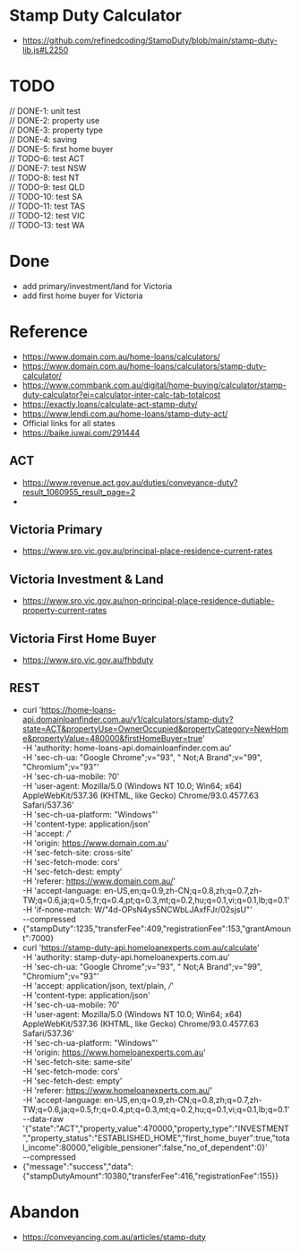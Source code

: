 # Stamp Duty Calculator
- https://github.com/refinedcoding/StampDuty/blob/main/stamp-duty-lib.js#L2250

# TODO
// DONE-1: unit test  
// DONE-2: property use  
// DONE-3: property type  
// DONE-4: saving  
// DONE-5: first home buyer  
// TODO-6: test ACT  
// DONE-7: test NSW  
// TODO-8: test NT  
// TODO-9: test QLD  
// TODO-10: test SA  
// TODO-11: test TAS  
// TODO-12: test VIC  
// TODO-13: test WA  

# Done
- add primary/investment/land for Victoria
- add first home buyer for Victoria

# Reference
- https://www.domain.com.au/home-loans/calculators/
- https://www.domain.com.au/home-loans/calculators/stamp-duty-calculator/
- https://www.commbank.com.au/digital/home-buying/calculator/stamp-duty-calculator?ei=calculator-inter-calc-tab-totalcost
- https://exactly.loans/calculate-act-stamp-duty/
- https://www.lendi.com.au/home-loans/stamp-duty-act/
- Official links for all states
- https://baike.juwai.com/291444

## ACT
- https://www.revenue.act.gov.au/duties/conveyance-duty?result_1060955_result_page=2
- 
## Victoria Primary
- https://www.sro.vic.gov.au/principal-place-residence-current-rates

## Victoria Investment & Land
- https://www.sro.vic.gov.au/non-principal-place-residence-dutiable-property-current-rates

## Victoria First Home Buyer
- https://www.sro.vic.gov.au/fhbduty

## REST
- curl 'https://home-loans-api.domainloanfinder.com.au/v1/calculators/stamp-duty?state=ACT&propertyUse=OwnerOccupied&propertyCategory=NewHome&propertyValue=480000&firstHomeBuyer=true' \
  -H 'authority: home-loans-api.domainloanfinder.com.au' \
  -H 'sec-ch-ua: "Google Chrome";v="93", " Not;A Brand";v="99", "Chromium";v="93"' \
  -H 'sec-ch-ua-mobile: ?0' \
  -H 'user-agent: Mozilla/5.0 (Windows NT 10.0; Win64; x64) AppleWebKit/537.36 (KHTML, like Gecko) Chrome/93.0.4577.63 Safari/537.36' \
  -H 'sec-ch-ua-platform: "Windows"' \
  -H 'content-type: application/json' \
  -H 'accept: */*' \
  -H 'origin: https://www.domain.com.au' \
  -H 'sec-fetch-site: cross-site' \
  -H 'sec-fetch-mode: cors' \
  -H 'sec-fetch-dest: empty' \
  -H 'referer: https://www.domain.com.au/' \
  -H 'accept-language: en-US,en;q=0.9,zh-CN;q=0.8,zh;q=0.7,zh-TW;q=0.6,ja;q=0.5,fr;q=0.4,pt;q=0.3,mt;q=0.2,hu;q=0.1,vi;q=0.1,lb;q=0.1' \
  -H 'if-none-match: W/"4d-OPsN4ys5NCWbLJAxfFJr/02sjsU"' \
  --compressed
- {"stampDuty":1235,"transferFee":409,"registrationFee":153,"grantAmount":7000}
- curl 'https://stamp-duty-api.homeloanexperts.com.au/calculate' \
  -H 'authority: stamp-duty-api.homeloanexperts.com.au' \
  -H 'sec-ch-ua: "Google Chrome";v="93", " Not;A Brand";v="99", "Chromium";v="93"' \
  -H 'accept: application/json, text/plain, */*' \
  -H 'content-type: application/json' \
  -H 'sec-ch-ua-mobile: ?0' \
  -H 'user-agent: Mozilla/5.0 (Windows NT 10.0; Win64; x64) AppleWebKit/537.36 (KHTML, like Gecko) Chrome/93.0.4577.63 Safari/537.36' \
  -H 'sec-ch-ua-platform: "Windows"' \
  -H 'origin: https://www.homeloanexperts.com.au' \
  -H 'sec-fetch-site: same-site' \
  -H 'sec-fetch-mode: cors' \
  -H 'sec-fetch-dest: empty' \
  -H 'referer: https://www.homeloanexperts.com.au/' \
  -H 'accept-language: en-US,en;q=0.9,zh-CN;q=0.8,zh;q=0.7,zh-TW;q=0.6,ja;q=0.5,fr;q=0.4,pt;q=0.3,mt;q=0.2,hu;q=0.1,vi;q=0.1,lb;q=0.1' \
  --data-raw '{"state":"ACT","property_value":470000,"property_type":"INVESTMENT","property_status":"ESTABLISHED_HOME","first_home_buyer":true,"total_income":80000,"eligible_pensioner":false,"no_of_dependent":0}' \
  --compressed
- {"message":"success","data":{"stampDutyAmount":10380,"transferFee":416,"registrationFee":155}}

# Abandon
- https://conveyancing.com.au/articles/stamp-duty


